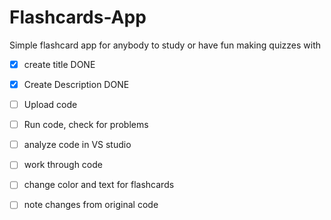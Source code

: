 # Flashcards-App
Simple flashcard app for anybody to study or have fun making quizzes with
- [x] create title DONE
- [x] Create Description DONE
- [ ] Upload code
- [ ] Run code, check for problems
- [ ] analyze code in VS studio
- [ ] work through code
- [ ] change color and text for flashcards
- [ ] note changes from original code
      
